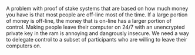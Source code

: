 A problem with proof of stake systems that are based on how much money you have is that most people are off-line most of the time. If a large portion of money is off-line, the money that is on-line has a larger portion of control. Making people leave their computer on 24/7 with an unencrypted private key in the ram is annoying and dangrously insecure. We need a way to delegate control to a subset of participants who are willing to leave their computers on.